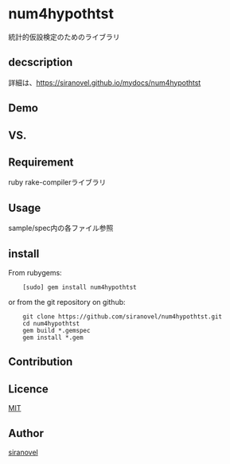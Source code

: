 num4hypothtst
=============
統計的仮設検定のためのライブラリ

## decscription ##

詳細は、https://siranovel.github.io/mydocs/num4hypothtst  

## Demo ##

## VS. ##

## Requirement ##

ruby rake-compilerライブラリ

## Usage ##

sample/spec内の各ファイル参照

## install ##

From rubygems:  
~~~
    [sudo] gem install num4hypothtst
~~~

or from the git repository on github:  
~~~
    git clone https://github.com/siranovel/num4hypothtst.git  
    cd num4hypothtst  
    gem build *.gemspec
    gem install *.gem
~~~

## Contribution ##

## Licence ##
[MIT](LICENSE)

## Author ##

[siranovel](https://github.com/siranovel)
